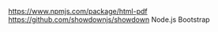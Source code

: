 https://www.npmjs.com/package/html-pdf
https://github.com/showdownjs/showdown
Node.js
Bootstrap

<!--# Realtime Markdown Editor

### What is this?

Type your markdown into the box on the left and immediately see if on the box on the right. If you send a friend a link to a pad URL (other than the home page) you both can edit the document at the same time!

### How to use this?

Type anything after the slash in "https://realtimemarkdown.herokuapp.com/" and just start creating markdown. If you don't feel typing in the address bar, feel free to go to one of these markdown pads:

- [https://realtimemarkdown.herokuapp.com/sample](https://realtimemarkdown.herokuapp.com/sample)
- [https://realtimemarkdown.herokuapp.com/my_project](https://realtimemarkdown.herokuapp.com/my_project)
- [https://realtimemarkdown.herokuapp.com/whatever](https://realtimemarkdown.herokuapp.com/whatever)

### How was this built?

This website uses the following to work:

 - [Markdown](https://github.com/showdownjs/showdown) - Converts markdown text to beautiful HTML
 - [Node.js](https://nodejs.org/) - backend framework 
 - [Twitter Bootstrap](http://getbootstrap.com/) - makes everything a little prettier-->